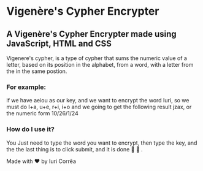 # Vigenère's  Cypher Encrypter
## A Vigenère's Cypher Encrypter made using JavaScript, HTML and CSS
Vigenere's cypher, is a type of cypher that sums the numeric value of a letter, based on its position in the alphabet, from a word, with a letter from the in the same postion.

### For example:

if we have aeiou as our key, and we want to encrypt the word Iuri, so we must do
I+a, u+e, r+i, i+o
and we going to get the following result jzax, or the numeric form 10/26/1/24

### How do I use it?

You Just need to type the word you want to encrypt, then type the key, and the the last thing is to click submit, and it is done :tada: :tada: .

Made with ♥ by Iuri Corrêa
